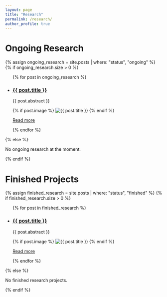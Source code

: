 ```yaml
---
layout: page
title: "Research"
permalink: /research/
author_profile: true
---
```


# Ongoing Research

{% assign ongoing_research = site.posts | where: "status", "ongoing" %}
{% if ongoing_research.size > 0 %}
  <ul>
    {% for post in ongoing_research %}
      <li>
        <h3><a href="{{ post.url }}">{{ post.title }}</a></h3>
        <p>{{ post.abstract }}</p>
        {% if post.image %}
          <img src="{{ post.image }}" alt="{{ post.title }}" style="max-width: 300px;">
        {% endif %}
        <p><a href="{{ post.url }}">Read more</a></p>
      </li>
    {% endfor %}
  </ul>
{% else %}
  <p>No ongoing research at the moment.</p>
{% endif %}

# Finished Projects

{% assign finished_research = site.posts | where: "status", "finished" %}
{% if finished_research.size > 0 %}
  <ul>
    {% for post in finished_research %}
      <li>
        <h3><a href="{{ post.url }}">{{ post.title }}</a></h3>
        <p>{{ post.abstract }}</p>
        {% if post.image %}
          <img src="{{ post.image }}" alt="{{ post.title }}" style="max-width: 300px;">
        {% endif %}
        <p><a href="{{ post.url }}">Read more</a></p>
      </li>
    {% endfor %}
  </ul>
{% else %}
  <p>No finished research projects.</p>
{% endif %}